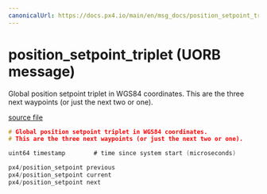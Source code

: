 ```yaml
---
canonicalUrl: https://docs.px4.io/main/en/msg_docs/position_setpoint_triplet
---
```


# position_setpoint_triplet (UORB message)

Global position setpoint triplet in WGS84 coordinates.
This are the three next waypoints (or just the next two or one).

[source file](https://github.com/PX4/PX4-Autopilot/blob/release/1.13/msg/position_setpoint_triplet.msg)

```c
# Global position setpoint triplet in WGS84 coordinates.
# This are the three next waypoints (or just the next two or one).

uint64 timestamp		# time since system start (microseconds)

px4/position_setpoint previous
px4/position_setpoint current
px4/position_setpoint next

```

